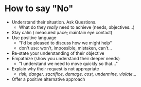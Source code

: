 # How to say "No"
- Understand their situation. Ask Questions.
	- What do they *really* need to achieve (needs, objectives...)
-  Stay calm ( measured pace; maintain eye contact)
-  Use positive language
	-  "I'd be pleased to discuss how we might help"
	-  don't use: won't, impossible, mistaken, can't...
- Re-state your understanding of their objective
- Empathize (show you understand their deeper needs)
	- "I understand we need to move quickly so that..."
- Explain why their request is not appropriate
	- *risk, danger, sacrifice, damage, cost, undermine, violate...*
- Offer a positive alternative approach